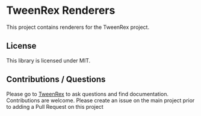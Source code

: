 # TweenRex Renderers

This project contains renderers for the TweenRex project.

## License
This library is licensed under MIT.

## Contributions / Questions
Please go to [TweenRex](https://github.com/tweenrex/tweenrex) to ask questions and find documentation.  Contributions are welcome.  Please create an issue on the main project prior to adding a Pull Request on this project